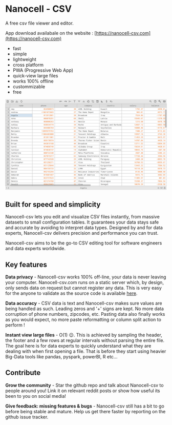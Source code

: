 
# Nanocell - CSV

A free csv file viewer and editor.

App download availabale on the website : [https://nanocell-csv.com](https://nanocell-csv.com)

- fast
- simple
- lightweight
- cross platform
- PWA (Progressive Web App)
- quick-view large files
- works 100% offline
- custommizable
- free



![screenshot](web/img/screenshot/screenshot_light.webp)



## Built for speed and simplicity
Nanocell-csv lets you edit and visualize CSV files instantly, from massive datasets to small configuration tables. It guarantees your data stays safe and accurate by avoiding to interpret data types. Designed by and for data experts, Nanocell-csv delivers precision and performance you can trust.

Nanocell-csv aims to be the go-to CSV editing tool for software engineers and data experts worldwide.



## Key features


**Data privacy** - Nanocell-csv works 100% off-line, your data is never leaving your computer. Nanocell-csv.com runs on a static server which, by design, only sends data on request but cannot register any data. This is very easy for the anyone to validate as the source code is available [here](https://github.com/CedricBonjour/nanocell-csv).

**Data accuracy** - CSV data is text and Nanocell-csv makes sure values are being handled as such. Leading zeros and '+' signs are kept. No more data corruption of phone numbers, zipcodes, etc. Pasting data also finally works as you would expect, no more paste reformatting or column split action to perform !

**Instant view large files** - O(1) 😉. This is achieved by sampling the header, the footer and a few rows at regular intervals without parsing the entire file. The goal here is for data experts to quickly understand what they are dealing with when first opening a file. That is before they start using heavier Big-Data tools like pandas, pyspark, powerBI, R etc...



## Contribute

**Grow the community** - Star the github repo and talk about Nanocell-csv to people around you! Link it on relevant reddit posts or show how useful its been to you on social media!

**Give feedback: missing features & bugs** - Nanocell-csv still has a bit to go before being stable and mature. Help us get there faster by reporting on the github issue tracker.






